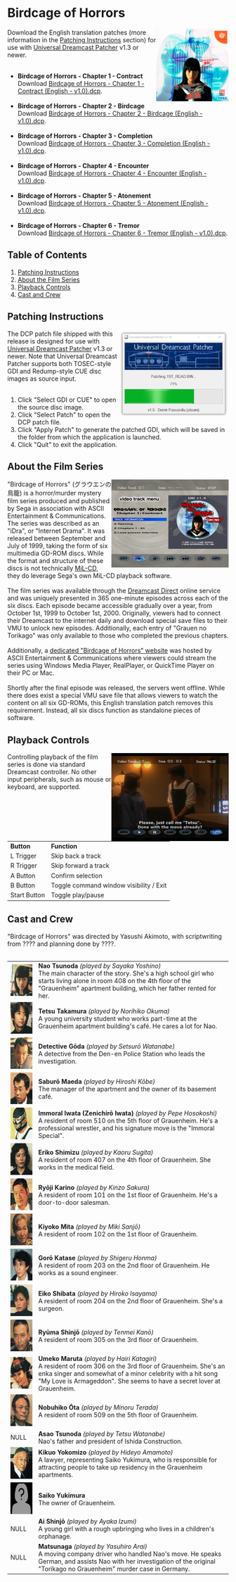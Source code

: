 <h1>Birdcage of Horrors</h1>
<img width="165" height="165" align="right" src="https://github.com/DerekPascarella/BirdcageOfHorrors-EnglishPatchDreamcast/blob/main/images/cover.jpg?raw=true">Download the English translation patches (more information in the <a href="#patching-instructions">Patching Instructions</a> section) for use with <a href="https://github.com/DerekPascarella/UniversalDreamcastPatcher">Universal Dreamcast Patcher</a> v1.3 or newer.
<br><br>
<ul>
 <li><b>Birdcage of Horrors - Chapter 1 - Contract</b><br>Download <a href="https://github.com/DerekPascarella/GrauenNoTorikagoRestorationPatchDreamcast/raw/main/patches/Grauen%20no%20Torikago%20-%20Kapitel%201%20-%20Keiyaku%20(Restoration%20Patch).dcp">Birdcage of Horrors - Chapter 1 - Contract (English - v1.0).dcp</a>.</li>
 <br>
  <li><b>Birdcage of Horrors - Chapter 2 - Birdcage</b><br>Download <a href="https://github.com/DerekPascarella/GrauenNoTorikagoRestorationPatchDreamcast/raw/main/patches/Grauen%20no%20Torikago%20-%20Kapitel%202%20-%20Torikago%20(Restoration%20Patch).dcp">Birdcage of Horrors - Chapter 2 - Birdcage (English - v1.0).dcp</a>.</li>
 <br>
  <li><b>Birdcage of Horrors - Chapter 3 - Completion</b><br>Download <a href="https://github.com/DerekPascarella/GrauenNoTorikagoRestorationPatchDreamcast/raw/main/patches/Grauen%20no%20Torikago%20-%20Kapitel%203%20-%20Kansei%20(Restoration%20Patch).dcp">Birdcage of Horrors - Chapter 3 - Completion (English - v1.0).dcp</a>.</li>
 <br>
  <li><b>Birdcage of Horrors - Chapter 4 - Encounter</b><br>Download <a href="https://github.com/DerekPascarella/GrauenNoTorikagoRestorationPatchDreamcast/raw/main/patches/Grauen%20no%20Torikago%20-%20Kapitel%204%20-%20Kaikou%20(Restoration%20Patch).dcp">Birdcage of Horrors - Chapter 4 - Encounter (English - v1.0).dcp</a>.</li>
 <br>
  <li><b>Birdcage of Horrors - Chapter 5 - Atonement</b><br>Download <a href="https://github.com/DerekPascarella/GrauenNoTorikagoRestorationPatchDreamcast/raw/main/patches/Grauen%20no%20Torikago%20-%20Kapitel%205%20-%20Shokuzai%20(Restoration%20Patch).dcp">Birdcage of Horrors - Chapter 5 - Atonement (English - v1.0).dcp</a>.</li>
 <br>
  <li><b>Birdcage of Horrors - Chapter 6 - Tremor</b><br>Download <a href="https://github.com/DerekPascarella/GrauenNoTorikagoRestorationPatchDreamcast/raw/main/patches/Grauen%20no%20Torikago%20-%20Kapitel%206%20-%20Senritsu%20(Restoration%20Patch).dcp">Birdcage of Horrors - Chapter 6 - Tremor (English - v1.0).dcp</a>.</li>
</ul>

<h2>Table of Contents</h2>

1. [Patching Instructions](#patching-instructions)
2. [About the Film Series](#about-the-film-series)
3. [Playback Controls](#playback-controls)
4. [Cast and Crew](#cast-and-crew)

<h2>Patching Instructions</h2>
<img align="right" width="250" src="https://github.com/DerekPascarella/UniversalDreamcastPatcher/blob/main/screenshots/screenshot.png?raw=true">The DCP patch file shipped with this release is designed for use with <a href="https://github.com/DerekPascarella/UniversalDreamcastPatcher">Universal Dreamcast Patcher</a> v1.3 or newer.  Note that Universal Dreamcast Patcher supports both TOSEC-style GDI and Redump-style CUE disc images as source input.
<br><br>
<ol type="1">
 <li>Click "Select GDI or CUE" to open the source disc image.</li>
 <li>Click "Select Patch" to open the DCP patch file.</li>
 <li>Click "Apply Patch" to generate the patched GDI, which will be saved in the folder from which the application is launched.</li>
 <li>Click "Quit" to exit the application.</li>
</ol>

<h2>About the Film Series</h2>
<img width="267" height="200" align="right" src="https://github.com/DerekPascarella/BirdcageOfHorrors-EnglishPatchDreamcast/blob/main/images/player.jpg?raw=true">"Birdcage of Horrors" (グラウエンの鳥籠) is a horror/murder mystery film series produced and published by Sega in association with ASCII Entertainment & Communications. The series was described as an "iDra", or "Internet Drama". It was released between September and July of 1999, taking the form of six multimedia GD-ROM discs. While the format and structure of these discs is not technically <a href="https://segaretro.org/Mil-CD">MiL-CD</a>, they do leverage Sega's own MiL-CD playback software.
<br><br>
The film series was available through the <a href="https://segaretro.org/Sega_Direct">Dreamcast Direct</a> online service and was uniquely presented in 365 one-minute episodes across each of the six discs. Each episode became accessible gradually over a year, from October 1st, 1999 to October 1st, 2000. Originally, viewers had to connect their Dreamcast to the internet daily and download special save files to their VMU to unlock new episodes. Additionally, each entry of "Grauen no Torikago" was only available to those who completed the previous chapters.
<br><br>
Additionally, a <a href="https://web.archive.org/web/20000817025240/http://www.e-sekai.com/grauen/">dedicated "Birdcage of Horrors" website</a> was hosted by ASCII Entertainment & Communications where viewers could stream the series using Windows Media Player, RealPlayer, or QuickTime Player on their PC or Mac.
<br><br>
Shortly after the final episode was released, the servers went offline. While there does exist a special VMU save file that allows viewers to watch the content on all six GD-ROMs, this English translation patch removes this requirement. Instead, all six discs function as standalone pieces of software.

<h2>Playback Controls</h2>
<img width="267" height="200" align="right" src="https://github.com/DerekPascarella/BirdcageOfHorrors-EnglishPatchDreamcast/blob/main/images/controls.jpg?raw=true">Controlling playback of the film series is done via standard Dreamcast controller. No other input peripherals, such as mouse or keyboard, are supported.
<br><br>
<table>
    <tr>
        <td><b>Button</b></td>
        <td><b>Function</b></td>
    </tr>
    <tr>
        <td>L Trigger</td>
        <td>Skip back a track</td>
    </tr>
    <tr>
        <td>R Trigger</td>
        <td>Skip forward a track</td>
    </tr>
    <tr>
        <td>A Button</td>
        <td>Confirm selection</td>
    </tr>
    <tr>
        <td>B Button</td>
        <td>Toggle command window visibility / Exit</td>
    </tr>
    <tr>
        <td>Start Button</td>
        <td>Toggle play/pause</td>
    </tr>
</table>

<h2>Cast and Crew</h2>
"Birdcage of Horrors" was directed by Yasushi Akimoto, with scriptwriting from ???? and planning done by ????.
<br><br>
<table>
    <tr>
        <td><img width="85" height="72" src="https://github.com/DerekPascarella/BirdcageOfHorrors-EnglishPatchDreamcast/blob/main/images/cast/nao.jpg?raw=true"></td>
        <td>
            <b>Nao Tsunoda</b> <i>(played by Sayaka Yoshino)</i><br>
            The main character of the story. She's a high school girl who starts living alone in room 408 on the 4th floor of the "Grauenheim" apartment building, which her father rented for her.
        </td>
    </tr>
    <tr>
        <td><img width="85" height="72" src="https://github.com/DerekPascarella/BirdcageOfHorrors-EnglishPatchDreamcast/blob/main/images/cast/tetsu.jpg?raw=true"></td>
        <td>
            <b>Tetsu Takamura</b> <i>(played by Norihiko Okuma)</i><br>
            A young university student who works part-time at the Grauenheim apartment building's café. He cares a lot for Nao.
        </td>
    </tr>
    <tr>
        <td><img width="85" height="72" src="https://github.com/DerekPascarella/BirdcageOfHorrors-EnglishPatchDreamcast/blob/main/images/cast/goda.jpg?raw=true"></td>
        <td>
            <b>Detective Gōda</b> <i>(played by Setsurō Watanabe)</i><br>
            A detective from the Den-en Police Station who leads the investigation.
        </td>
    </tr>
    <tr>
        <td><img width="85" height="72" src="https://github.com/DerekPascarella/BirdcageOfHorrors-EnglishPatchDreamcast/blob/main/images/cast/saburo.jpg?raw=true"></td>
        <td>
            <b>Saburō Maeda</b> <i>(played by Hiroshi Kōbe)</i><br>
            The manager of the apartment and the owner of its basement café.
        </td>
    </tr>
    <tr>
        <td><img width="85" height="72" src="https://github.com/DerekPascarella/BirdcageOfHorrors-EnglishPatchDreamcast/blob/main/images/cast/zenchiro.jpg?raw=true"></td>
        <td>
            <b>Immoral Iwata (Zenichirō Iwata)</b> <i>(played by Pepe Hosokoshi)</i><br>
            A resident of room 510 on the 5th floor of Grauenheim. He's a professional wrestler, and his signature move is the "Immoral Special".
        </td>
    </tr>
    <tr>
        <td><img width="85" height="72" src="https://github.com/DerekPascarella/BirdcageOfHorrors-EnglishPatchDreamcast/blob/main/images/cast/eriko.jpg?raw=true"></td>
        <td>
            <b>Eriko Shimizu</b> <i>(played by Kaoru Sugita)</i><br>
            A resident of room 407 on the 4th floor of Grauenheim. She works in the medical field.
        </td>
    </tr>
    <tr>
        <td><img width="85" height="72" src="https://github.com/DerekPascarella/BirdcageOfHorrors-EnglishPatchDreamcast/blob/main/images/cast/ryoji.jpg?raw=true"></td>
        <td>
            <b>Ryōji Karino</b> <i>(played by Kinzo Sakura)</i><br>
            A resident of room 101 on the 1st floor of Grauenheim. He's a door-to-door salesman.
        </td>
    </tr>
    <tr>
        <td><img width="85" height="72" src="https://github.com/DerekPascarella/BirdcageOfHorrors-EnglishPatchDreamcast/blob/main/images/cast/kiyoko.jpg?raw=true"></td>
        <td>
            <b>Kiyoko Mita</b> <i>(played by Miki Sanjō)</i><br>
            A resident of room 102 on the 1st floor of Grauenheim.
        </td>
    </tr>
    <tr>
        <td><img width="85" height="72" src="https://github.com/DerekPascarella/BirdcageOfHorrors-EnglishPatchDreamcast/blob/main/images/cast/goro.jpg?raw=true"></td>
        <td>
            <b>Gorō Katase</b> <i>(played by Shigeru Honma)</i><br>
            A resident of room 203 on the 2nd floor of Grauenheim. He works as a sound engineer.
        </td>
    </tr>
    <tr>
        <td><img width="85" height="72" src="https://github.com/DerekPascarella/BirdcageOfHorrors-EnglishPatchDreamcast/blob/main/images/cast/eiko.jpg?raw=true"></td>
        <td>
            <b>Eiko Shibata</b> <i>(played by Hiroko Isayama)</i><br>
            A resident of room 204 on the 2nd floor of Grauenheim. She's a surgeon.
        </td>
    </tr>
    <tr>
        <td><img width="85" height="72" src="https://github.com/DerekPascarella/BirdcageOfHorrors-EnglishPatchDreamcast/blob/main/images/cast/ryuma.jpg?raw=true"></td>
        <td>
            <b>Ryūma Shinjō</b> <i>(played by Tenmei Kanō)</i><br>
            A resident of room 305 on the 3rd floor of Grauenheim.
        </td>
    </tr>
    <tr>
        <td><img width="85" height="72" src="https://github.com/DerekPascarella/BirdcageOfHorrors-EnglishPatchDreamcast/blob/main/images/cast/umeko.jpg?raw=true"></td>
        <td>
            <b>Umeko Maruta</b> <i>(played by Hairi Katagiri)</i><br>
            A resident of room 306 on the 3rd floor of Grauenheim. She's an enka singer and somewhat of a minor celebrity with a hit song "My Love is Armageddon". She seems to have a secret lover at Grauenheim.
        </td>
    </tr>
    <tr>
        <td><img width="85" height="72" src="https://github.com/DerekPascarella/BirdcageOfHorrors-EnglishPatchDreamcast/blob/main/images/cast/nobuhiko.jpg?raw=true"></td>
        <td>
            <b>Nobuhiko Ōta</b> <i>(played by Minoru Terada)</i><br>
            A resident of room 509 on the 5th floor of Grauenheim.
        </td>
    </tr>
    <tr>
        <td>NULL</td>
        <td>
            <b>Asao Tsunoda</b> <i>(played by Tetsu Watanabe)</i><br>
            Nao's father and president of Ishida Construction.
        </td>
    </tr>
    <tr>
        <td><img width="85" height="72" src="https://github.com/DerekPascarella/BirdcageOfHorrors-EnglishPatchDreamcast/blob/main/images/cast/kikuo.jpg?raw=true"></td>
        <td>
            <b>Kikuo Yokomizo</b> <i>(played by Hideyo Amamoto)</i><br>
            A lawyer, representing Saiko Yukimura, who is responsible for attracting people to take up residency in the Grauenheim apartments.
        </td>
    </tr>
    <tr>
        <td><img width="85" height="72" src="https://github.com/DerekPascarella/BirdcageOfHorrors-EnglishPatchDreamcast/blob/main/images/cast/saiko.jpg?raw=true"></td>
        <td>
            <b>Saiko Yukimura</b><br>
            The owner of Grauenheim.
        </td>
    </tr>
    <tr>
        <td>NULL</td>
        <td>
            <b>Ai Shinjō</b> <i>(played by Ayaka Izumi)</i><br>
            A young girl with a rough upbringing who lives in a children's orphanage.
        </td>
    </tr>
    <tr>
        <td>NULL</td>
        <td>
            <b>Matsunaga</b> <i>(played by Yasuhiro Arai)</i><br>
            A moving company driver who handled Nao's move. He speaks German, and assists Nao with her investigation of the original "Torikago no Grauenheim" murder case in Germany.
        </td>
    </tr>
</table>
